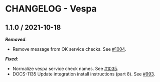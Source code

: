 # CHANGELOG - Vespa

## 1.1.0 / 2021-10-18

***Removed***: 

* Remove message from OK service checks. See [#1004](https://github.com/DataDog/integrations-extras/pull/1004).

***Fixed***: 

* Normalize vespa service check names. See [#1035](https://github.com/DataDog/integrations-extras/pull/1035).
* DOCS-1135 Update integration install instructions (part 8). See [#993](https://github.com/DataDog/integrations-extras/pull/993).

